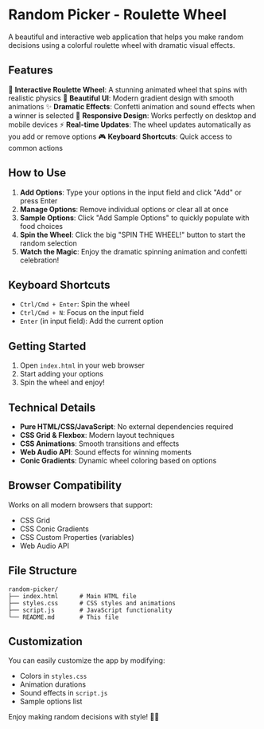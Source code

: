 # Random Picker - Roulette Wheel

A beautiful and interactive web application that helps you make random decisions using a colorful roulette wheel with dramatic visual effects.

## Features

🎯 **Interactive Roulette Wheel**: A stunning animated wheel that spins with realistic physics
🎨 **Beautiful UI**: Modern gradient design with smooth animations
✨ **Dramatic Effects**: Confetti animation and sound effects when a winner is selected
📱 **Responsive Design**: Works perfectly on desktop and mobile devices
⚡ **Real-time Updates**: The wheel updates automatically as you add or remove options
🎮 **Keyboard Shortcuts**: Quick access to common actions

## How to Use

1. **Add Options**: Type your options in the input field and click "Add" or press Enter
2. **Manage Options**: Remove individual options or clear all at once
3. **Sample Options**: Click "Add Sample Options" to quickly populate with food choices
4. **Spin the Wheel**: Click the big "SPIN THE WHEEL!" button to start the random selection
5. **Watch the Magic**: Enjoy the dramatic spinning animation and confetti celebration!

## Keyboard Shortcuts

- `Ctrl/Cmd + Enter`: Spin the wheel
- `Ctrl/Cmd + N`: Focus on the input field
- `Enter` (in input field): Add the current option

## Getting Started

1. Open `index.html` in your web browser
2. Start adding your options
3. Spin the wheel and enjoy!

## Technical Details

- **Pure HTML/CSS/JavaScript**: No external dependencies required
- **CSS Grid & Flexbox**: Modern layout techniques
- **CSS Animations**: Smooth transitions and effects
- **Web Audio API**: Sound effects for winning moments
- **Conic Gradients**: Dynamic wheel coloring based on options

## Browser Compatibility

Works on all modern browsers that support:
- CSS Grid
- CSS Conic Gradients
- CSS Custom Properties (variables)
- Web Audio API

## File Structure

```
random-picker/
├── index.html      # Main HTML file
├── styles.css      # CSS styles and animations
├── script.js       # JavaScript functionality
└── README.md       # This file
```

## Customization

You can easily customize the app by modifying:
- Colors in `styles.css`
- Animation durations
- Sound effects in `script.js`
- Sample options list

Enjoy making random decisions with style! 🎲✨
